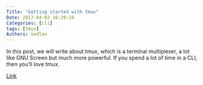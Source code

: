 ```yaml
---
Title: "Getting started with tmux"
Date: 2017-04-02 16:29:24
Categories: [cli]
tags: [tmux]
Authors: sedlav
---
```


In this post, we will write about tmux, which is a terminal multiplexer, a lot like GNU Screen but much more powerful. If you spend a lot of time in a CLI, then you’ll love tmux.

[Link](https://www.rosehosting.com/blog/getting-started-with-tmux/)
